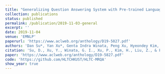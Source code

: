 ```yaml
---
title: "Generalizing Question Answering System with Pre-trained Language Model Fine-tuning"
collection: publications
status: published
permalink: /publication/2019-11-03-general
excerpt: ''
date: 2019-11-04
venue: 'EMNLP'
paperurl: 'https://www.aclweb.org/anthology/D19-5827.pdf'
authors: 'Dan Su*, Yan Xu*, Genta Indra Winata, Peng Xu, Hyeondey Kim, Zihan Liu and Pascale Fung'
citation: 'Su, D., Xu, Y., Winata, G. I., Xu, P., Kim, H., Liu, Z., & Fung, P. (2019, November). Generalizing question answering system with pre-trained language model fine-tuning. In Proceedings of the 2nd Workshop on Machine Reading for Question Answering (pp. 203-211).'
paper: 'https://www.aclweb.org/anthology/D19-5827.pdf'
code: 'https://github.com/HLTCHKUST/HLTC-MRQA'
show_year: true
---
```

